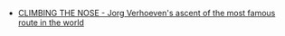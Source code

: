 - [CLIMBING THE NOSE - Jorg Verhoeven's ascent of the most famous route in the world](https://youtu.be/VapbvTq8GOE)
